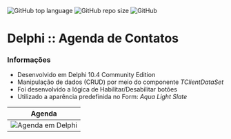 ![GitHub top language](https://img.shields.io/github/languages/top/DevMarotti/Delphi-Agenda)
![GitHub repo size](https://img.shields.io/github/repo-size/DevMarotti/Delphi-Agenda)
![GitHub](https://img.shields.io/github/license/DevMarotti/Delphi-Agenda)


# Delphi :: Agenda de Contatos

### Informações
- Desenvolvido em Delphi 10.4 Community Edition
- Manipulação de dados (CRUD) por meio do componente _TClientDataSet_
- Foi desenvolvido a lógica de Habilitar/Desabilitar botões
- Utilizado a aparência predefinida no Form: _Aqua Light Slate_

|    Agenda      |
| :-------------:|
| ![Agenda em Delphi](https://user-images.githubusercontent.com/105256021/169177682-1ba03ddc-395f-4b22-974c-3b4072e4528f.gif) |
 



